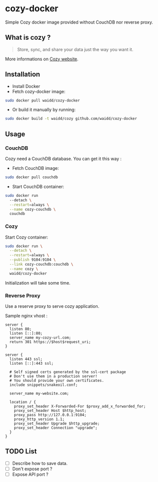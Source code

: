 # cozy-docker

Simple Cozy docker image provided without CouchDB nor reverse proxy.

## What is cozy ?

> Store, sync, and share your data just the way you want it.

More informations on [Cozy website](https://cozy.io).

## Installation

* Install Docker
* Fetch cozy-docker image:
```bash
sudo docker pull waidd/cozy-docker
```
* Or build it manually by running:
```bash
sudo docker build -t waidd/cozy github.com/waidd/cozy-docker
```

## Usage
### CouchDB

Cozy need a CouchDB database. You can get it this way :

* Fetch CouchDB image:
```bash
sudo docker pull couchdb
```
* Start CouchDB container:
```bash
sudo docker run
  --detach \
  --restart=always \
  --name cozy-couchdb \
  couchdb
```

### Cozy

Start Cozy container:
```bash
sudo docker run \
  --detach \
  --restart=always \
  --publish 9104:9104 \
  --link cozy-couchdb:couchdb \
  --name cozy \
  waidd/cozy-docker
```

Initialization will take some time.

### Reverse Proxy

Use a reserve proxy to serve cozy application.

Sample nginx vhost :
```
server {
  listen 80;
  listen [::]:80;
  server_name my-cozy-url.com;
  return 301 https://$host$request_uri;
}

server {
  listen 443 ssl;
  listen [::]:443 ssl;

  # Self signed certs generated by the ssl-cert package
  # Don't use them in a production server!
  # You should provide your own certificates.
  include snippets/snakeoil.conf;

  server_name my-website.com;

  location / {
    proxy_set_header X-Forwarded-For $proxy_add_x_forwarded_for;
    proxy_set_header Host $http_host;
    proxy_pass http://127.0.0.1:9104;
    proxy_http_version 1.1;
    proxy_set_header Upgrade $http_upgrade;
    proxy_set_header Connection "upgrade";
  }
}
```

## TODO List

- [ ] Describe how to save data.
- [ ] Don't expose port ?
- [ ] Expose API port ?
